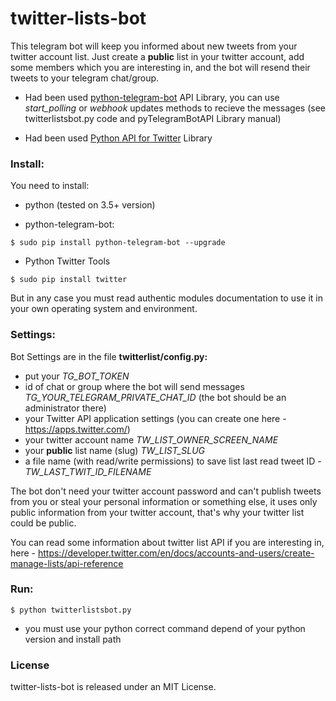 # twitter-lists-bot

This telegram bot will keep you informed about new tweets from your twitter account list.
Just create a **public** list in your twitter account, add some members which you are interesting in,
 and the bot will resend their tweets to your telegram chat/group.

* Had been used [python-telegram-bot](https://github.com/python-telegram-bot/python-telegram-bot "python-telegram-bot API Library GitHub Repository") API Library, 
you can use *start_polling* or *webhook* updates methods to recieve the messages (see twitterlistsbot.py code and pyTelegramBotAPI Library manual)

* Had been used [Python API for Twitter](https://github.com/sixohsix/twitter "Python API for Twitter Library GitHub Repository") Library

### Install:

You need to install:

+ python (tested on 3.5+ version)
 
+ python-telegram-bot:

`$ sudo pip install python-telegram-bot --upgrade`

+ Python Twitter Tools

`$ sudo pip install twitter`

But in any case you must read authentic modules documentation to use it in your own operating system
 and environment.
 
 ### Settings:

Bot Settings are in the file **twitterlist/config.py:**

* put your *TG_BOT_TOKEN*
* id of chat or group where the bot will send messages *TG_YOUR_TELEGRAM_PRIVATE_CHAT_ID* (the bot should be an administrator there)
* your Twitter API application settings (you can create one here - https://apps.twitter.com/)
* your twitter account name *TW_LIST_OWNER_SCREEN_NAME*
* your **public** list name (slug) *TW_LIST_SLUG*
* a file name (with read/write permissions) to save list last read tweet ID - *TW_LAST_TWIT_ID_FILENAME*

The bot don't need your twitter account password and can't publish tweets from you or steal your personal information or something else, it uses only
 public information from your twitter account, that's why your twitter list could be public.
 
You can read some information about twitter list API if you are interesting in, here - https://developer.twitter.com/en/docs/accounts-and-users/create-manage-lists/api-reference 

### Run:

`$ python twitterlistsbot.py`

- you must use your python correct command depend of your python version and install path

### License

twitter-lists-bot is released under an MIT License.